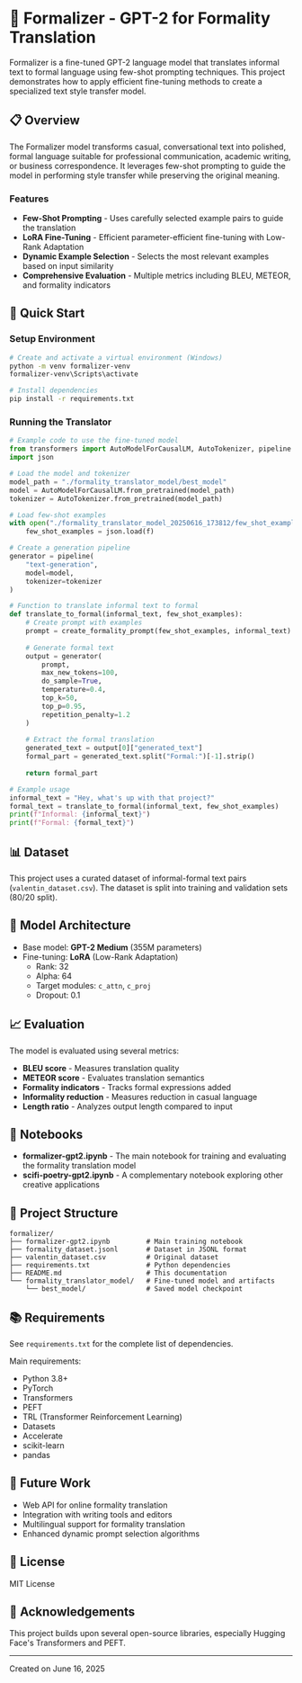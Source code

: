 # 🎯 Formalizer - GPT-2 for Formality Translation

Formalizer is a fine-tuned GPT-2 language model that translates informal text to formal language using few-shot prompting techniques. This project demonstrates how to apply efficient fine-tuning methods to create a specialized text style transfer model.

## 📋 Overview

The Formalizer model transforms casual, conversational text into polished, formal language suitable for professional communication, academic writing, or business correspondence. It leverages few-shot prompting to guide the model in performing style transfer while preserving the original meaning.

### Features

- **Few-Shot Prompting** - Uses carefully selected example pairs to guide the translation
- **LoRA Fine-Tuning** - Efficient parameter-efficient fine-tuning with Low-Rank Adaptation
- **Dynamic Example Selection** - Selects the most relevant examples based on input similarity
- **Comprehensive Evaluation** - Multiple metrics including BLEU, METEOR, and formality indicators

## 🚀 Quick Start

### Setup Environment

```bash
# Create and activate a virtual environment (Windows)
python -m venv formalizer-venv
formalizer-venv\Scripts\activate

# Install dependencies
pip install -r requirements.txt
```

### Running the Translator

```python
# Example code to use the fine-tuned model
from transformers import AutoModelForCausalLM, AutoTokenizer, pipeline
import json

# Load the model and tokenizer
model_path = "./formality_translator_model/best_model"
model = AutoModelForCausalLM.from_pretrained(model_path)
tokenizer = AutoTokenizer.from_pretrained(model_path)

# Load few-shot examples
with open("./formality_translator_model_20250616_173812/few_shot_examples.json", "r") as f:
    few_shot_examples = json.load(f)

# Create a generation pipeline
generator = pipeline(
    "text-generation",
    model=model,
    tokenizer=tokenizer
)

# Function to translate informal text to formal
def translate_to_formal(informal_text, few_shot_examples):
    # Create prompt with examples
    prompt = create_formality_prompt(few_shot_examples, informal_text)
    
    # Generate formal text
    output = generator(
        prompt,
        max_new_tokens=100,
        do_sample=True,
        temperature=0.4,
        top_k=50,
        top_p=0.95,
        repetition_penalty=1.2
    )
    
    # Extract the formal translation
    generated_text = output[0]["generated_text"]
    formal_part = generated_text.split("Formal:")[-1].strip()
    
    return formal_part

# Example usage
informal_text = "Hey, what's up with that project?"
formal_text = translate_to_formal(informal_text, few_shot_examples)
print(f"Informal: {informal_text}")
print(f"Formal: {formal_text}")
```

## 📊 Dataset

This project uses a curated dataset of informal-formal text pairs (`valentin_dataset.csv`). The dataset is split into training and validation sets (80/20 split).

## 🧠 Model Architecture

- Base model: **GPT-2 Medium** (355M parameters)
- Fine-tuning: **LoRA** (Low-Rank Adaptation)
  - Rank: 32
  - Alpha: 64
  - Target modules: `c_attn`, `c_proj`
  - Dropout: 0.1

## 📈 Evaluation

The model is evaluated using several metrics:
- **BLEU score** - Measures translation quality
- **METEOR score** - Evaluates translation semantics
- **Formality indicators** - Tracks formal expressions added
- **Informality reduction** - Measures reduction in casual language
- **Length ratio** - Analyzes output length compared to input

## 📒 Notebooks

- **formalizer-gpt2.ipynb** - The main notebook for training and evaluating the formality translation model
- **scifi-poetry-gpt2.ipynb** - A complementary notebook exploring other creative applications

## 💼 Project Structure

```
formalizer/
├── formalizer-gpt2.ipynb         # Main training notebook
├── formality_dataset.jsonl       # Dataset in JSONL format
├── valentin_dataset.csv          # Original dataset
├── requirements.txt              # Python dependencies
├── README.md                     # This documentation
└── formality_translator_model/   # Fine-tuned model and artifacts
    └── best_model/               # Saved model checkpoint
```

## 📚 Requirements

See `requirements.txt` for the complete list of dependencies.

Main requirements:
- Python 3.8+
- PyTorch
- Transformers
- PEFT
- TRL (Transformer Reinforcement Learning)
- Datasets
- Accelerate
- scikit-learn
- pandas

## 🔮 Future Work

- Web API for online formality translation
- Integration with writing tools and editors
- Multilingual support for formality translation
- Enhanced dynamic prompt selection algorithms

## 📄 License

MIT License

## 🙏 Acknowledgements

This project builds upon several open-source libraries, especially Hugging Face's Transformers and PEFT.

---

Created on June 16, 2025
